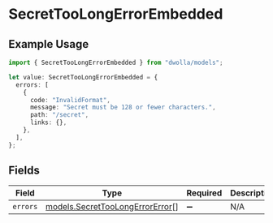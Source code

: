 # SecretTooLongErrorEmbedded

## Example Usage

```typescript
import { SecretTooLongErrorEmbedded } from "dwolla/models";

let value: SecretTooLongErrorEmbedded = {
  errors: [
    {
      code: "InvalidFormat",
      message: "Secret must be 128 or fewer characters.",
      path: "/secret",
      links: {},
    },
  ],
};
```

## Fields

| Field                                                                    | Type                                                                     | Required                                                                 | Description                                                              |
| ------------------------------------------------------------------------ | ------------------------------------------------------------------------ | ------------------------------------------------------------------------ | ------------------------------------------------------------------------ |
| `errors`                                                                 | [models.SecretTooLongErrorError](../models/secrettoolongerrorerror.md)[] | :heavy_minus_sign:                                                       | N/A                                                                      |